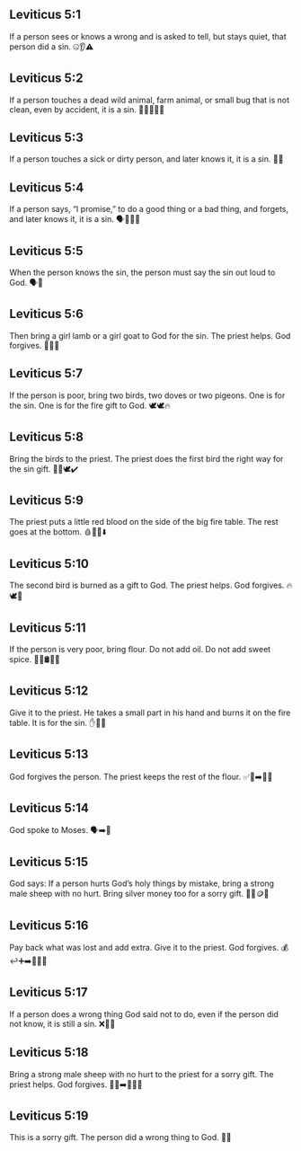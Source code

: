 ## Leviticus 5:1
If a person sees or knows a wrong and is asked to tell, but stays quiet, that person did a sin. 🤐👂⚠️
## Leviticus 5:2
If a person touches a dead wild animal, farm animal, or small bug that is not clean, even by accident, it is a sin. 🐗🐄🐛💀🤲
## Leviticus 5:3
If a person touches a sick or dirty person, and later knows it, it is a sin. 🤒🤝
## Leviticus 5:4
If a person says, “I promise,” to do a good thing or a bad thing, and forgets, and later knows it, it is a sin. 🗣️🤞✅❌
## Leviticus 5:5
When the person knows the sin, the person must say the sin out loud to God. 🗣️🙏
## Leviticus 5:6
Then bring a girl lamb or a girl goat to God for the sin. The priest helps. God forgives. 🐑🐐🙏
## Leviticus 5:7
If the person is poor, bring two birds, two doves or two pigeons. One is for the sin. One is for the fire gift to God. 🕊️🕊️🔥
## Leviticus 5:8
Bring the birds to the priest. The priest does the first bird the right way for the sin gift. 🧎‍♂️🕊️✔️
## Leviticus 5:9
The priest puts a little red blood on the side of the big fire table. The rest goes at the bottom. 🩸🧱🔥⬇️
## Leviticus 5:10
The second bird is burned as a gift to God. The priest helps. God forgives. 🔥🕊️🛐
## Leviticus 5:11
If the person is very poor, bring flour. Do not add oil. Do not add sweet spice. 🌾🚫🛢️🚫🌸
## Leviticus 5:12
Give it to the priest. He takes a small part in his hand and burns it on the fire table. It is for the sin. ✋🌾🔥
## Leviticus 5:13
God forgives the person. The priest keeps the rest of the flour. ✅🙂➡️👨‍🦳
## Leviticus 5:14
God spoke to Moses. 🗣️➡️👴
## Leviticus 5:15
God says: If a person hurts God’s holy things by mistake, bring a strong male sheep with no hurt. Bring silver money too for a sorry gift. 🐏💪🪙🎁
## Leviticus 5:16
Pay back what was lost and add extra. Give it to the priest. God forgives. 💰↩️➕➡️👨‍🦳✅
## Leviticus 5:17
If a person does a wrong thing God said not to do, even if the person did not know, it is still a sin. ❌🤷‍♂️
## Leviticus 5:18
Bring a strong male sheep with no hurt to the priest for a sorry gift. The priest helps. God forgives. 🐏💪➡️👨‍🦳✅
## Leviticus 5:19
This is a sorry gift. The person did a wrong thing to God. 🎁🙏
